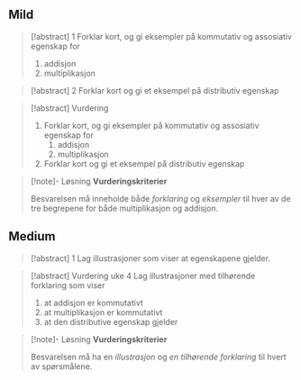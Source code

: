 

## Mild


> [!abstract] 1
> Forklar kort, og gi eksempler på kommutativ og assosiativ egenskap for 
> 1. addisjon
> 2. multiplikasjon 

 
 
 > [!abstract] 2
 > Forklar kort og gi et eksempel på distributiv egenskap


> [!abstract] Vurdering
> 1. Forklar kort, og gi eksempler på kommutativ og assosiativ egenskap for
>     1. addisjon
>     2. multiplikasjon
> 2. Forklar kort og gi et eksempel på distributiv egenskap


> [!note]- Løsning 
> **Vurderingskriterier**
> 
> Besvarelsen må inneholde både *forklaring* og *eksempler* til hver av de tre begrepene for både multiplikasjon og addisjon.



## Medium


> [!abstract] 1
> Lag illustrasjoner som viser at egenskapene gjelder.




> [!abstract] Vurdering uke 4
> Lag illustrasjoner med tilhørende forklaring som viser
> 1. at addisjon er kommutativt
> 2. at multiplikasjon er kommutativt
> 3. at den distributive egenskap gjelder


> [!note]- Løsning 
> **Vurderingskriterier**
> 
> Besvarelsen må ha en *illustrasjon* og *en tilhørende forklaring* til hvert av spørsmålene.

